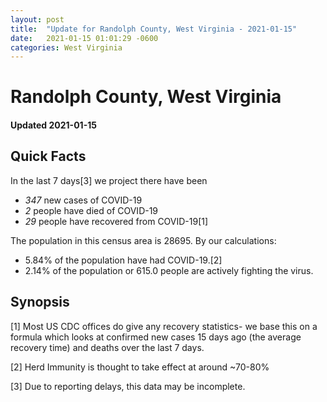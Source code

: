 ```yaml
---
layout: post
title:  "Update for Randolph County, West Virginia - 2021-01-15"
date:   2021-01-15 01:01:29 -0600
categories: West Virginia
---
```


# Randolph County, West Virginia
#### Updated 2021-01-15

## Quick Facts

In the last 7 days[3] we project there have been
- *347* new cases of COVID-19
- *2* people have died of COVID-19
- *29* people have recovered from COVID-19[1]

The population in this census area is 28695. By our calculations:
- 5.84% of the population have had COVID-19.[2]
- 2.14% of the population or 615.0 people are actively fighting the virus.

## Synopsis




[1] Most US CDC offices do give any recovery statistics- we base this on a formula which looks at confirmed new cases
15 days ago (the average recovery time) and deaths over the last 7 days.

[2] Herd Immunity is thought to take effect at around ~70-80%

[3] Due to reporting delays, this data may be incomplete.
 
    